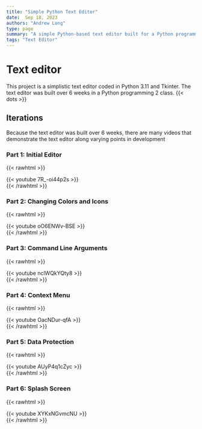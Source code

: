 ```yaml
---
title: "Simple Python Text Editor"
date:  Sep 18, 2023
authors: "Andrew Long"
type: page
summary: "A simple Python-based text editor built for a Python programming 2 class."
tags: "Text Editor"
---
```


# Text editor
This project is a simplistic text editor coded in Python 3.11 and Tkinter. The text editor was built over 6 weeks in a Python programming 2 class.
{{< dots >}}

## Iterations
Because the text editor was built over 6 weeks, there are many videos that demonstrate the text editor along varying points in development

### Part 1: Initial Editor
{{< rawhtml >}}<div style="margin-bottom: var(--gen-bottom-padding);">{{< youtube 7R_-oi44p2s >}}</div>{{< /rawhtml >}}

### Part 2: Changing Colors and Icons
{{< rawhtml >}}<div style="margin-bottom: var(--gen-bottom-padding);">{{< youtube oO6ENWv-BSE >}}</div>{{< /rawhtml >}}

### Part 3: Command Line Arguments
{{< rawhtml >}}<div style="margin-bottom: var(--gen-bottom-padding);">{{< youtube nclWQkYQty8 >}}</div>{{< /rawhtml >}}

### Part 4: Context Menu
{{< rawhtml >}}<div style="margin-bottom: var(--gen-bottom-padding);">{{< youtube OacNDur-qfA >}}</div>{{< /rawhtml >}}

### Part 5: Data Protection
{{< rawhtml >}}<div style="margin-bottom: var(--gen-bottom-padding);">{{< youtube AUyP4q1cZyc >}}</div>{{< /rawhtml >}}

### Part 6: Splash Screen
{{< rawhtml >}}<div style="margin-bottom: var(--gen-bottom-padding);">{{< youtube XYKxNGvmcNU >}}</div>{{< /rawhtml >}}


